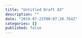 ```yaml
---
title: "Untitled Draft 83"
description: ""
date: "2019-07-23T00:07:20.764Z"
categories: []
published: false
---
```



